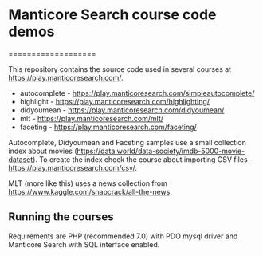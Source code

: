 # Manticore Search course code demos
===================

This repository contains the source code used in several courses at https://play.manticoresearch.com/.

- autocomplete - https://play.manticoresearch.com/simpleautocomplete/
- highlight - https://play.manticoresearch.com/highlighting/
- didyoumean - https://play.manticoresearch.com/didyoumean/
- mlt - https://play.manticoresearch.com/mlt/
- faceting - https://play.manticoresearch.com/faceting/

Autocomplete, Didyoumean and Faceting samples use a small collection index about movies (https://data.world/data-society/imdb-5000-movie-dataset).
To create the index check the course about importing CSV files - https://play.manticoresearch.com/csv/.

MLT (more like this) uses a news collection from https://www.kaggle.com/snapcrack/all-the-news.

Running the courses
-------------------

Requirements are PHP (recommended 7.0) with PDO mysql driver and Manticore Search with SQL interface enabled.

